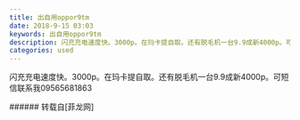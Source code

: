 ```yaml
---
title: 出自用oppor9tm
date: 2018-9-15 03:03
keywords: 出自用oppor9tm
description: 闪充充电速度快。3000p。在玛卡提自取。还有脱毛机一台9.9成新4000p。可短信联系我09565681863
categories: used
---
```

<td class="t_f" id="postmessage_1794441">

闪充充电速度快。3000p。在玛卡提自取。还有脱毛机一台9.9成新4000p。可短信联系我09565681863<br/>
</td>
###### 转载自[菲龙网]